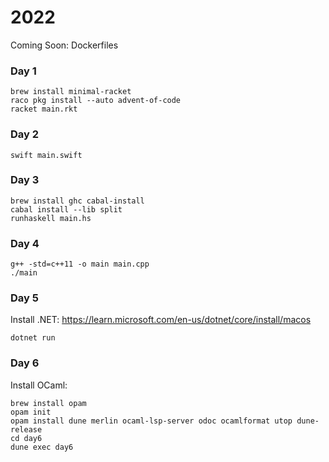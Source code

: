 # 2022

Coming Soon: Dockerfiles
### Day 1
```shell
brew install minimal-racket
raco pkg install --auto advent-of-code
racket main.rkt
```

### Day 2
```shell
swift main.swift
```

### Day 3
```shell
brew install ghc cabal-install
cabal install --lib split
runhaskell main.hs
```

### Day 4
```shell
g++ -std=c++11 -o main main.cpp
./main 
```

### Day 5
Install .NET: https://learn.microsoft.com/en-us/dotnet/core/install/macos
```shell
dotnet run
```

### Day 6
Install OCaml:
```shell
brew install opam
opam init
opam install dune merlin ocaml-lsp-server odoc ocamlformat utop dune-release
cd day6
dune exec day6
```

